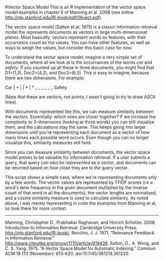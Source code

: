 #Vector Space Model
This is an R implementation of the vector space model examples in chapter 6 of Manning et al. 2008 (see online http://nlp.stanford.edu/IR-book/pdf/06vect.pdf).

The vector space model (Salton et al. 1975) is a classic information retrieval model the represents documents as vectors in large multi-dimensional planes.  Most basically, vectors represent words as features, with their occurrance count as the values. You can have other features, as well as ways to weigh the values, but consider this basic case for now.

To understand the vector space model, imagine a very simple set of documents, where all we look at is the occurrances of the words *car* and *safety*. If you counted up all these in three documents, you might find that D1=(1,3), Doc2=(4,2), and Doc3=(6,5). This is easy to imagine, because there are two dimensions. For example:

Car
 |          *
 |
 | *
 |      *
  _ _ _ _ _ _ Safety

(Note that these are vectors, not points, I wasn't going to try to draw ASCII lines).

With documents represented like this, we can measure similarity between the vectors. Essentially: which ones are closer together? If we increase the complexity to 3-dimensions (looking at three words) you can still visualize them, and the calculations stay the same. This keeps going into larger dimensions until you're representing each document as a vector of how many times each possible word occurs. Even though you can no longer visualize this, similarity measures still hold.

Since you can measure similarity between documents, the vector space model proves to be valuable for information retrieval. If a user submits a query, that query *can also be represented as a vector*, and documents can be returned based on how close they are to the query vector.

This script shows a simple case, where we're representing documents only by a few words. The vector values are represented by TFIDF scores (i.e a word's term frequency in the given document multiplied by the inverse count of that word in all the documents), the vector lengths are normalised, and a cosine similarity measure is used to calculate similarity. As noted above, I was merely representing in code the examples from Manning et al, so look there for more context.

----
Manning, Christopher D., Prabhakar Raghavan, and Hinrich Schütze. 2008. Introduction to Information Retrieval. Cambridge University Press. http://nlp.stanford.edu/IR-book/.
Rocchio, J. J. 1971. “Relevance Feedback in Information Retrieval.” http://www.citeulike.org/group/1710/article/919439.
Salton, G., A. Wong, and C. S. Yang. 1975. “A Vector Space Model for Automatic Indexing.” Commun. ACM 18 (11) (November): 613–620. doi:10.1145/361219.361220.
